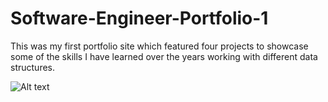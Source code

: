 # Software-Engineer-Portfolio-1

This was my first portfolio site which featured four projects to showcase some of the skills I have learned over the years working with different data structures.

![Alt text](https://github.com/davidbell1751/Software-Engineer-1/blob/master/SoftwarePortfolio1.png?raw=true "Web Page")
